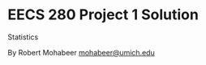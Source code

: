 EECS 280 Project 1 Solution
===========================
Statistics

By Robert Mohabeer <mohabeer@umich.edu>